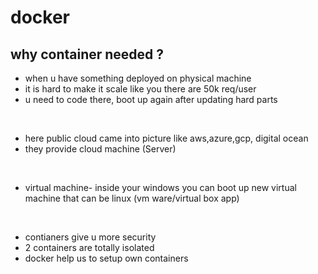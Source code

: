# docker

## why container needed ?

- when u have something deployed on physical machine
- it  is hard to make it scale like you there are 50k req/user
- u need to code there, boot up again after updating hard parts 
<br/>

- here public cloud came into picture like aws,azure,gcp, digital ocean 
- they provide cloud machine (Server)
<br/>

- virtual machine- inside your windows you can boot up new virtual machine that can be linux (vm ware/virtual box app)
<br/>

- contianers give u more security
- 2 containers are totally isolated
- docker help us to setup own containers


